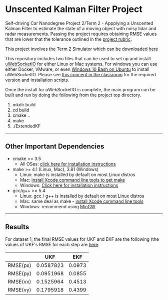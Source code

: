 # Unscented Kalman Filter Project
Self-driving Car Nanodegree Project 2/Term 2 - Appplying a Unscented Kalman Filter to estimate the state of a moving object with noisy lidar and radar measurements. Passing the project requires obtaining RMSE values that are lower that the tolerance outlined in the [project rubric](https://review.udacity.com/#!/rubrics/783/view).

This project involves the Term 2 Simulator which can be downloaded [here](https://github.com/udacity/self-driving-car-sim/releases)

This repository includes two files that can be used to set up and install [uWebSocketIO](https://github.com/uWebSockets/uWebSockets) for either Linux or Mac systems. For windows you can use either Docker, VMware, or even [Windows 10 Bash on Ubuntu](https://www.howtogeek.com/249966/how-to-install-and-use-the-linux-bash-shell-on-windows-10/) to install uWebSocketIO. Please see [this concept in the classroom](https://classroom.udacity.com/nanodegrees/nd013/parts/40f38239-66b6-46ec-ae68-03afd8a601c8/modules/0949fca6-b379-42af-a919-ee50aa304e6a/lessons/f758c44c-5e40-4e01-93b5-1a82aa4e044f/concepts/16cf4a78-4fc7-49e1-8621-3450ca938b77) for the required version and installation scripts.

Once the install for uWebSocketIO is complete, the main program can be built and run by doing the following from the project top directory.

1. mkdir build
2. cd build
3. cmake ..
4. make
5. ./ExtendedKF

---

## Other Important Dependencies

* cmake >= 3.5
  * All OSes: [click here for installation instructions](https://cmake.org/install/)
* make >= 4.1 (Linux, Mac), 3.81 (Windows)
  * Linux: make is installed by default on most Linux distros
  * Mac: [install Xcode command line tools to get make](https://developer.apple.com/xcode/features/)
  * Windows: [Click here for installation instructions](http://gnuwin32.sourceforge.net/packages/make.htm)
* gcc/g++ >= 5.4
  * Linux: gcc / g++ is installed by default on most Linux distros
  * Mac: same deal as make - [install Xcode command line tools](https://developer.apple.com/xcode/features/)
  * Windows: recommend using [MinGW](http://www.mingw.org/)
  
---
## Results
  
For dataset 1, the final RMSE values for UKF and EKF are the following (the values of UKF's RMSE for each step are [here](src/RMSE.txt):
  
|         |UKF       |EKF      |
|---      |---       |---      |
|RMSE(px) |0.0587823 |0.0973   |
|RMSE(py) |0.0951968 |0.0855   |
|RMSE(vx) |0.1525964 |0.4513   |
|RMSE(vy) |0.1795918 |0.4399   |



